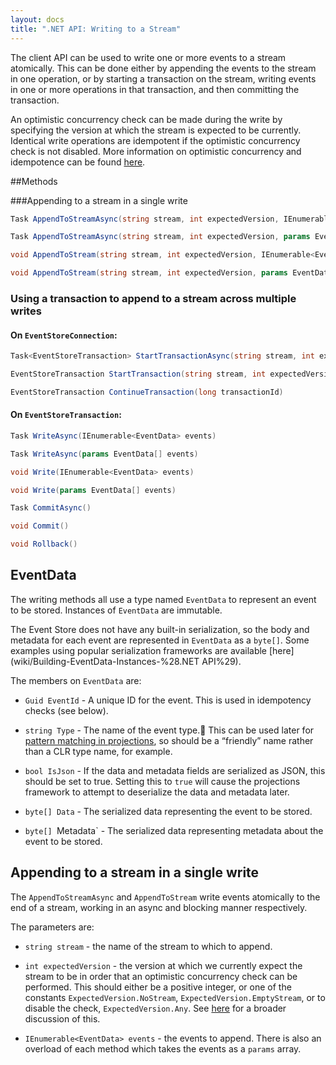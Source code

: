 ```yaml
---
layout: docs
title: ".NET API: Writing to a Stream"
---
```


The client API can be used to write one or more events to a stream atomically. This can be done either by appending the events to the stream in one operation, or by starting a transaction on the stream, writing events in one or more operations in that transaction, and then committing the transaction.

An optimistic concurrency check can be made during the write by specifying the version at which the stream is expected to be currently. Identical write operations are idempotent if the optimistic concurrency check is not disabled. More information on optimistic concurrency and idempotence can be found [here](../wiki/Optimistic-Concurrency-&-Idempotence).

##Methods

###Appending to a stream in a single write

```csharp
Task AppendToStreamAsync(string stream, int expectedVersion, IEnumerable<EventData> events)
```

```csharp
Task AppendToStreamAsync(string stream, int expectedVersion, params EventData[] events)
```

```csharp
void AppendToStream(string stream, int expectedVersion, IEnumerable<EventData> events)
```

```csharp
void AppendToStream(string stream, int expectedVersion, params EventData[] events)
```

### Using a transaction to append to a stream across multiple writes

#### On `EventStoreConnection`:

```csharp
Task<EventStoreTransaction> StartTransactionAsync(string stream, int expectedVersion)
```

```csharp
EventStoreTransaction StartTransaction(string stream, int expectedVersion)
```

```csharp
EventStoreTransaction ContinueTransaction(long transactionId)
```

#### On `EventStoreTransaction`:

```csharp
Task WriteAsync(IEnumerable<EventData> events)
```

```csharp
Task WriteAsync(params EventData[] events)
```

```csharp
void Write(IEnumerable<EventData> events)
```

```csharp
void Write(params EventData[] events)
```

```csharp
Task CommitAsync()
```

```csharp
void Commit()
```

```csharp
void Rollback()
```

## EventData

The writing methods all use a type named `EventData` to represent an event to be stored. Instances of `EventData` are immutable.

The Event Store does not have any built-in serialization, so the body and metadata for each event are represented in `EventData` as a `byte[]`. Some examples using popular serialization frameworks are available [here](wiki/Building-EventData-Instances-%28.NET API%29).

The members on `EventData` are:

- `Guid EventId` - A unique ID for the event. This is used in idempotency checks (see below).

- `string Type` - The name of the event type. This can be used later for [pattern matching in projections](wiki/Pattern-Matching-%28Projections%29), so should be a “friendly” name rather than a CLR type name, for example.

- `bool IsJson` - If the data and metadata fields are serialized as JSON, this should be set to true. Setting this to `true` will cause the projections framework to attempt to deserialize the data and metadata later.

- `byte[] Data` - The serialized data representing the event to be stored.

- `byte[] `Metadata` - The serialized data representing metadata about the event to be stored.

## Appending to a stream in a single write

The `AppendToStreamAsync` and `AppendToStream` write events atomically to the end of a stream, working in an async and blocking manner respectively.

The parameters are:

- `string stream` - the name of the stream to which to append.

- `int expectedVersion` - the version at which we currently expect the stream to be in order that an optimistic concurrency check can be performed. This should either be a positive integer, or one of the constants `ExpectedVersion.NoStream`, `ExpectedVersion.EmptyStream`, or to disable the check, `ExpectedVersion.Any`. See [here](Optimistic-Concurrency-&-Idempotence) for a broader discussion of this.

- `IEnumerable<EventData> events` - the events to append. There is also an overload of each method which takes the events as a `params` array.